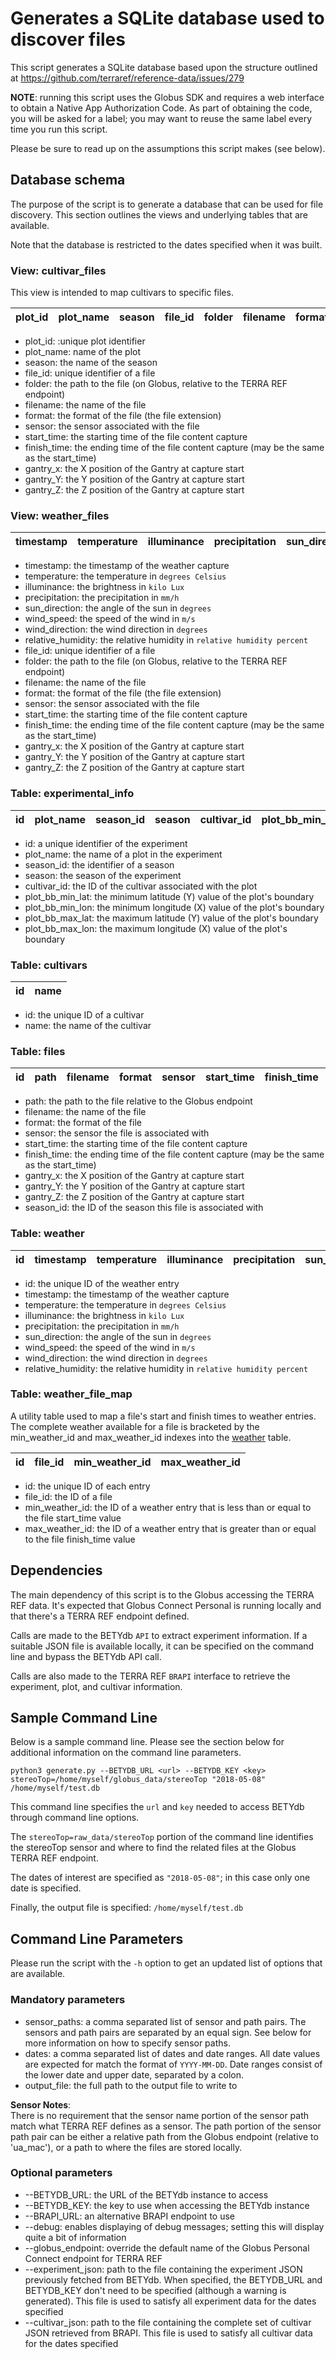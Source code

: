 # Generates a SQLite database used to discover files
This script generates a SQLite database based upon the structure outlined at https://github.com/terraref/reference-data/issues/279

**NOTE**: running this script uses the Globus SDK and requires a web interface to obtain a Native App Authorization Code.
As part of obtaining the code, you will be asked for a label; you may want to reuse the same label every time you run this script.

Please be sure to read up on the assumptions this script makes (see below).

## Database schema
The purpose of the script is to generate a database that can be used for file discovery.
This section outlines the views and underlying tables that are available.

Note that the database is restricted to the dates specified when it was built.

### View: cultivar_files
This view is intended to map cultivars to specific files.

| plot_id | plot_name | season |  file_id | folder | filename | format | sensor | start_time | finish_time | gantry_x | gantry_y | gantry_z | cultivar_name |
|---------|-----------|--------|----------|--------|----------|--------|--------|------------|-------------|----------|----------|----------|---------------|

* plot_id: :unique plot identifier
* plot_name: name of the plot
* season: the name of the season
* file_id: unique identifier of a file
* folder: the path to the file (on Globus, relative to the TERRA REF endpoint)
* filename: the name of the file
* format: the format of the file (the file extension)
* sensor: the sensor associated with the file
* start_time: the starting time of the file content capture
* finish_time: the ending time of the file content capture (may be the same as the start_time)
* gantry_x: the X position of the Gantry at capture start
* gantry_Y: the Y position of the Gantry at capture start
* gantry_Z: the Z position of the Gantry at capture start

### View: weather_files
| timestamp | temperature | illuminance | precipitation | sun_direction | wind_speed | wind_direction | relative_humidity | file_id | folder | filename | format | sensor | start_time | finish_time | gantry_x | gantry_y | gantry_z |
|-----------|-------------|-------------|---------------|---------------|------------|----------------|-------------------|---------|--------|----------|--------|----------|------------|-------------|----------|----------|----------|

* timestamp: the timestamp of the weather capture
* temperature: the temperature in `degrees Celsius`
* illuminance: the brightness in `kilo Lux`
* precipitation: the precipitation in `mm/h`
* sun_direction: the angle of the sun in `degrees`
* wind_speed: the speed of the wind in `m/s`
* wind_direction: the wind direction in `degrees`
* relative_humidity: the relative humidity in `relative humidity percent`
* file_id: unique identifier of a file
* folder: the path to the file (on Globus, relative to the TERRA REF endpoint)
* filename: the name of the file
* format: the format of the file (the file extension)
* sensor: the sensor associated with the file
* start_time: the starting time of the file content capture
* finish_time: the ending time of the file content capture (may be the same as the start_time)
* gantry_x: the X position of the Gantry at capture start
* gantry_Y: the Y position of the Gantry at capture start
* gantry_Z: the Z position of the Gantry at capture start

### Table: experimental_info
| id | plot_name | season_id | season | cultivar_id | plot_bb_min_lat | plot_bb_min_lon | plot_bb_max_lat | plot_bb_max_lon |
|----|-----------|-----------|--------|-------------|-----------------|-----------------|-----------------|-----------------|

* id: a unique identifier of the experiment
* plot_name: the name of a plot in the experiment
* season_id: the identifier of a season
* season: the season of the experiment
* cultivar_id: the ID of the cultivar associated with the plot
* plot_bb_min_lat: the minimum latitude (Y) value of the plot's boundary
* plot_bb_min_lon: the minimum longitude (X) value of the plot's boundary
* plot_bb_max_lat: the maximum latitude (Y) value of the plot's boundary 
* plot_bb_max_lon: the maximum longitude (X) value of the plot's boundary

### Table: cultivars
| id | name |
|----|------|

* id: the unique ID of a cultivar
* name: the name of the cultivar

### Table: files
| id | path | filename | format | sensor | start_time | finish_time | gantry_x | gantry_y | gantry_z | season_id |
|----|------|----------|--------|--------|------------|-------------|----------|----------|----------|-----------|

* path: the path to the file relative to the Globus endpoint
* filename: the name of the file
* format: the format of the file
* sensor: the sensor the file is associated with
* start_time: the starting time of the file content capture
* finish_time: the ending time of the file content capture (may be the same as the start_time)
* gantry_x: the X position of the Gantry at capture start
* gantry_Y: the Y position of the Gantry at capture start
* gantry_Z: the Z position of the Gantry at capture start
* season_id: the ID of the season this file is associated with

### Table: weather <a name="weather" />
| id | timestamp | temperature | illuminance | precipitation | sun_direction | wind_speed | wind_direction | relative_humidity |
|----|-----------|-------------|-------------|---------------|---------------|------------|----------------|-------------------|

* id: the unique ID of the weather entry
* timestamp: the timestamp of the weather capture
* temperature: the temperature in `degrees Celsius`
* illuminance: the brightness in `kilo Lux`
* precipitation: the precipitation in `mm/h`
* sun_direction: the angle of the sun in `degrees`
* wind_speed: the speed of the wind in `m/s`
* wind_direction: the wind direction in `degrees`
* relative_humidity: the relative humidity in `relative humidity percent`

### Table: weather_file_map
A utility table used to map a file's start and finish times to weather entries.
The complete weather available for a file is bracketed by the min_weather_id and max_weather_id indexes into the [weather](#weather) table. 

| id | file_id | min_weather_id | max_weather_id |
|----|---------|----------------|----------------|

* id: the unique ID of each entry
* file_id: the ID of a file
* min_weather_id: the ID of a weather entry that is less than or equal to the file start_time value 
* max_weather_id: the ID of a weather entry that is greater than or equal to the file finish_time value 

## Dependencies
The main dependency of this script is to the Globus accessing the TERRA REF data.
It's expected that Globus Connect Personal is running locally and that there's a TERRA REF endpoint defined.

Calls are made to the BETYdb `API` to extract experiment information.
If a suitable JSON file is available locally, it can be specified on the command line and bypass the BETYdb API call.

Calls are also made to the TERRA REF `BRAPI` interface to retrieve the experiment, plot, and cultivar information. 

## Sample Command Line
Below is a sample command line.
Please see the section below for additional information on the command line parameters.

```python3 generate.py --BETYDB_URL <url> --BETYDB_KEY <key> stereoTop=/home/myself/globus_data/stereoTop "2018-05-08" /home/myself/test.db```

This command line specifies the `url` and `key` needed to access BETYdb through command line options.

The `stereoTop=raw_data/stereoTop` portion of the command line identifies the stereoTop sensor and where to find the related files at the Globus TERRA REF endpoint.

The dates of interest are specified as `"2018-05-08"`; in this case only one date is specified.

Finally, the output file is specified: `/home/myself/test.db`

## Command Line Parameters
Please run the script with the `-h` option to get an updated list of options that are available.

### Mandatory parameters
* sensor_paths: a comma separated list of sensor and path pairs.
The sensors and path pairs are separated by an equal sign.
See below for more information on how to specify sensor paths.
* dates: a comma separated list of dates and date ranges.
All date values are expected for match the format of `YYYY-MM-DD`.
Date ranges consist of the lower date and upper date, separated by a colon.
* output_file: the full path to the output file to write to

**Sensor Notes**: \
There is no requirement that the sensor name portion of the sensor path match what TERRA REF defines as a sensor.
The path portion of the sensor path pair can be either a relative path from the Globus endpoint (relative to 'ua_mac'), or a path to where the files are stored locally. 

### Optional parameters
* --BETYDB_URL: the URL of the BETYdb instance to access
* --BETYDB_KEY: the key to use when accessing the BETYdb instance
* --BRAPI_URL: an alternative BRAPI endpoint to use 
* --debug: enables displaying of debug messages; setting this will display quite a bit of information
* --globus_endpoint: override the default name of the Globus Personal Connect endpoint for TERRA REF
* --experiment_json: path to the file containing the experiment JSON previously fetched from BETYdb.
When specified, the BETYDB_URL and BETYDB_KEY don't need to be specified (although a warning is generated).
This file is used to satisfy all experiment data for the dates specified
* --cultivar_json: path to the file containing the complete set of cultivar JSON retrieved from BRAPI.
This file is used to satisfy all cultivar data for the dates specified
